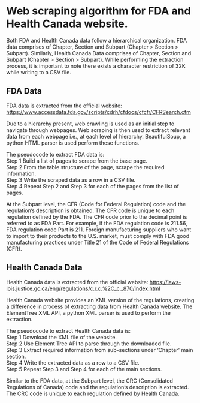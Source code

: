 # Web scraping algorithm for FDA and Health Canada website.

Both FDA and Health Canada data follow a hierarchical organization. FDA data comprises of Chapter, Section and Subpart (Chapter > Section > Subpart). Similarly, Health Canada Data comprises of Chapter, Section and Subpart (Chapter > Section > Subpart).
While performing the extraction process, it is important to note there exists a character restriction of 32K while writing to a CSV file.

## FDA Data
FDA data is extracted from the official website:
https://www.accessdata.fda.gov/scripts/cdrh/cfdocs/cfcfr/CFRSearch.cfm

Due to a hierarchy present, web crawling is used as an initial step to navigate through webpages. Web scraping is then used to extract relevant data from each webpage i.e., at each level of hierarchy. BeautifulSoup, a python HTML parser is used perform these functions.

The pseudocode to extract FDA data is:\
Step 1 Build a list of pages to scrape from the base page.\
Step 2 From the table structure of the page, scrape the required information.\
Step 3 Write the scraped data as a row in a CSV file.\
Step 4 Repeat Step 2 and Step 3 for each of the pages from the list of pages.

At the Subpart level, the CFR (Code for Federal Regulation) code and the regulation’s description is obtained. The CFR code is unique to each regulation defined by the FDA. The CFR code prior to the decimal point is referred to as FDA Part. For example, if the FDA regulation code is 211.56, FDA regulation code Part is 211. Foreign manufacturing suppliers who want to import to their products to the U.S. market, must comply with FDA good manufacturing practices under Title 21 of the Code of Federal Regulations (CFR).

## Health Canada Data
Health Canada data is extracted from the official website: https://laws-lois.justice.gc.ca/eng/regulations/c.r.c.%2C_c._870/index.html

Health Canada website provides an XML version of the regulations, creating a difference in process of extracting data from Health Canada website. The ElementTree XML API, a python XML parser is used to perform the extraction.

The pseudocode to extract Health Canada data is:\
Step 1 Download the XML file of the website.\
Step 2 Use Element Tree API to parse through the downloaded file.\
Step 3 Extract required information from sub-sections under ‘Chapter’ main section.\
Step 4 Write the extracted data as a row to a CSV file.\
Step 5 Repeat Step 3 and Step 4 for each of the main sections.

Similar to the FDA data, at the Subpart level, the CRC (Consolidated Regulations of Canada) code and the regulation’s description is extracted. The CRC code is unique to each regulation defined by Health Canada.





 
 
 


